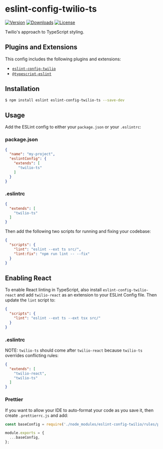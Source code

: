 # eslint-config-twilio-ts

[![Version](https://img.shields.io/npm/v/eslint-config-twilio-ts.svg?style=square)](https://www.npmjs.com/package/eslint-config-twilio-ts)
[![Downloads](https://img.shields.io/npm/dt/eslint-config-twilio-ts.svg?style=square)](https://www.npmjs.com/package/eslint-config-twilio-ts)
[![License](https://img.shields.io/npm/l/eslint-config-twilio.svg?style=square)](../../LICENSE)

Twilio's approach to TypeScript styling.

## Plugins and Extensions

This config includes the following plugins and extensions:

- [`eslint-config-twilio`](https://github.com/twilio-labs/twilio-style/tree/master/packages/eslint-config-twilio)
- [`@typescript-eslint`](https://github.com/typescript-eslint/typescript-eslint)

## Installation

```bash
$ npm install eslint eslint-config-twilio-ts --save-dev
```

## Usage

Add the ESLint config to either your `package.json` or your `.eslintrc`:

### package.json

```json
{
  "name": "my-project",
  "eslintConfig": {
    "extends": [
      "twilio-ts"
    ]
  }
}
```

### .eslintrc

```json
{
  "extends": [
    "twilio-ts"
  ]
}
```

Then add the following two scripts for running and fixing your codebase:

```json
{
  "scripts": {
    "lint": "eslint --ext ts src/",
    "lint:fix": "npm run lint -- --fix"
  }
}
```

## Enabling React

To enable React linting in TypeScript, also install `eslint-config-twilio-react` and add `twilio-react` as an extension to your ESLint Config file. Then update the `lint` script to:

```json
{
  "scripts": {
    "lint": "eslint --ext ts --ext tsx src/"
  }
}
```

### .eslintrc

NOTE: `twilio-ts` should come after `twilio-react` because `twilio-ts` overrides conflicting rules:

```json
{
  "extends": [
    "twilio-react",
    "twilio-ts"
  ]
}
```

### Prettier

If you want to allow your IDE to auto-format your code as you save it, then create `.prettierrc.js` and add:

```js
const baseConfig = require('./node_modules/eslint-config-twilio/rules/prettier');

module.exports = {
  ...baseConfig,
};
``` 
